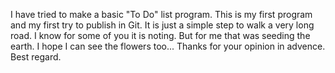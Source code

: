 I have tried to make a basic "To Do" list program. This is my first program and my first try to publish in Git. It is just a simple step to walk a very long road. 
I know for some of you it is noting. But for me that was seeding the earth. I hope I can see the flowers too...
Thanks for your opinion in advence.
Best regard.
